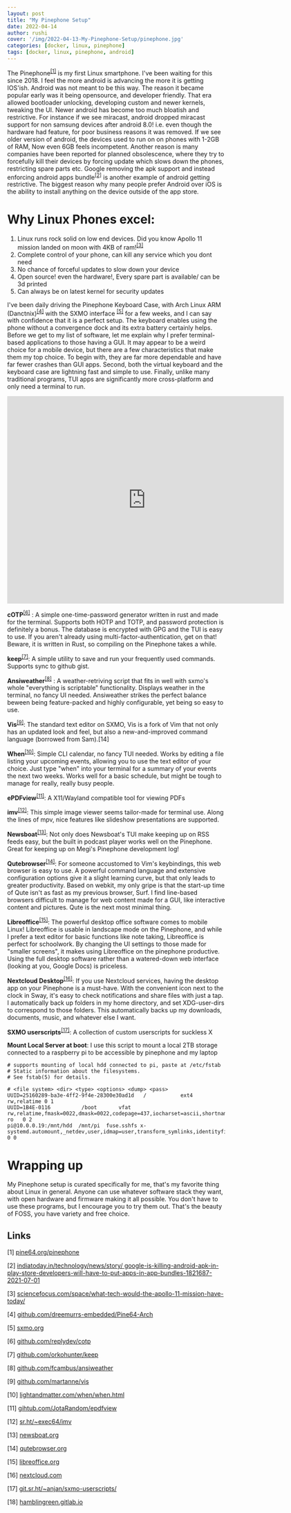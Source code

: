 ```yaml
---
layout: post
title: "My Pinephone Setup"
date: 2022-04-14
author: rushi
cover: '/img/2022-04-13-My-Pinephone-Setup/pinephone.jpg'
categories: [docker, linux, pinephone]
tags: [docker, linux, pinephone, android]
---
```


The Pinephone<sup>[[1]](#links)</sup> is my first Linux smartphone. I've been waiting for this since 2018. I feel the more android is advancing the more it is getting IOS'ish. Android was not meant to be this way. The reason it became popular early was it being opensource, and developer friendly. That era allowed bootloader unlocking, developing custom and newer kernels, tweaking the UI. Newer android has become too much bloatish and restrictive.
For instance if we see miracast, android dropped miracast support for non samsung devices after android 8.0! i.e. even though the hardware had feature, for poor business reasons it was removed.
If we see older version of android, the devices used to run on on phones with 1-2GB of RAM, Now even 6GB feels incompetent. Another reason is many companies have been reported for planned obsolescence, where they try to forcefully kill their devices by forcing update which slows down the phones, restricting spare parts etc.
Google removing the apk support and instead enforcing android apps bundle<sup>[[2]](#links)</sup> is another example of android getting restrictive. The biggest reason why many people prefer Android over iOS is the ability to install anything on the device outside of the app store.

# Why Linux Phones excel:

1. Linux runs rock solid on low end devices. Did you know Apollo 11 mission landed on moon with 4KB of ram!<sup>[[3]](#links)</sup>
2. Complete control of your phone, can kill any service which you dont need
3. No chance of forceful updates to slow down your device
4. Open source! even the hardware!, Every spare part is available/ can be 3d printed
5. Can always be on latest kernel for security updates  

I've been daily driving the Pinephone Keyboard Case, with Arch Linux ARM (Danctnix)<sup>[[4]](#links)</sup> with the SXMO interface <sup>[[5]](#links)</sup>  for a few weeks, and I can say with confidence that it is a perfect setup. The keyboard enables using the phone without a convergence dock and its extra battery certainly helps.
Before we get to my list of software, let me explain why I prefer terminal-based applications to those having a GUI. It may appear to be a weird choice for a mobile device, but there are a few characteristics that make them my top choice. To begin with, they are far more dependable and have far fewer crashes than GUI apps.
Second, both the virtual keyboard and the keyboard case are lightning fast and simple to use.
Finally, unlike many traditional programs, TUI apps are significantly more cross-platform and only need a terminal to run.

<iframe 
  width="640" 
  height="480" 
  src="https://www.youtube.com/embed/fUt5tDfD93U" 
  title="Running 3D printer on pinephone" 
  frameborder="0" 
  allow="accelerometer; autoplay; clipboard-write; encrypted-media; gyroscope; picture-in-picture" allowfullscreen>
</iframe>

**cOTP**<sup>[[6]](#links)</sup> : A simple one-time-password generator written in rust and made for the terminal. Supports both HOTP and TOTP, and password protection is definitely a bonus. The database is encrypted with GPG and the TUI is easy to use. If you aren't already using multi-factor-authentication, get on that! Beware, it is written in Rust, so compiling on the Pinephone takes a while.

**keep**<sup>[[7]](#links)</sup>: A simple utility to save and run your frequently used commands. Supports sync to github gist.

**Ansiweather**<sup>[[8]](#links)</sup> : A weather-retriving script that fits in well with sxmo's whole "everything is scriptable" functionality. Displays weather in the terminal, no fancy UI needed. Ansiweather strikes the perfect balance beween being feature-packed and highly configurable, yet being so easy to use.

**Vis**<sup>[[9]](#links)</sup>: The standard text editor on SXMO, Vis is a fork of Vim that not only has an updated look and feel, but also a new-and-improved command language (borrowed from Sam).[14]

**When**<sup>[[10]](#links)</sup>: Simple CLI calendar, no fancy TUI needed. Works by editing a file listing your upcoming events, allowing you to use the text editor of your choice. Just type "when" into your terminal for a summary of your events the next two weeks. Works well for a basic schedule, but might be tough to manage for really, really busy people.

**ePDFview**<sup>[[11]](#links)</sup>: A X11/Wayland compatible tool for viewing PDFs

**imv**<sup>[[12]](#links)</sup>: This simple image viewer seems tailor-made for terminal use. Along the lines of mpv, nice features like slideshow presentations are supported.

**Newsboat**<sup>[[13]](#links)</sup>: Not only does Newsboat's TUI make keeping up on RSS feeds easy, but the built in podcast player works well on the Pinephone. Great for keeping up on Megi's Pinephone development log!

**Qutebrowser**<sup>[[14]](#links)</sup>: For someone accustomed to Vim's keybindings, this web browser is easy to use. A powerful command language and extensive configuration options give it a slight learning curve, but that only leads to greater productivity. Based on webkit, my only gripe is that the start-up time of Qute isn't as fast as my previous browser, Surf. I find line-based browsers difficult to manage for web content made for a GUI, like interactive content and pictures. Qute is the next most minimal thing.

**Libreoffice**<sup>[[15]](#links)</sup>: The powerful desktop office software comes to mobile Linux! Libreoffice is usable in landscape mode on the Pinephone, and while I prefer a text editor for basic functions like note taking, Libreoffice is perfect for schoolwork. By changing the UI settings to those made for "smaller screens", it makes using Libreoffice on the pinephone productive. Using the full desktop software rather than a watered-down web interface (looking at you, Google Docs) is priceless.

**Nextcloud Desktop**<sup>[[16]](#links)</sup>: If you use Nextcloud services, having the desktop app on your Pinephone is a must-have. With the convenient icon next to the clock in Sway, it's easy to check notifications and share files with just a tap. I automatically back up folders in my home directory, and set XDG-user-dirs to correspond to those folders. This automatically backs up my downloads, documents, music, and whatever else I want.

**SXMO userscripts**<sup>[[17]](#links)</sup>: A collection of custom userscripts for suckless X

**Mount Local Server at boot**: I use this script to mount a local 2TB storage connected to a raspberry pi to be accessible by pinephone and my laptop


```{bash}
# supports mounting of local hdd connected to pi, paste at /etc/fstab
# Static information about the filesystems.
# See fstab(5) for details.

# <file system> <dir> <type> <options> <dump> <pass>
UUID=25160289-ba3e-4ff2-9f4e-28300e30ad1d	/         	ext4      	rw,relatime	0 1
UUID=1B4E-0116      	/boot     	vfat      	rw,relatime,fmask=0022,dmask=0022,codepage=437,iocharset=ascii,shortname=mixed,utf8,errors=remount-ro	0 2
pi@10.0.0.19:/mnt/hdd  /mnt/pi  fuse.sshfs x-systemd.automount,_netdev,user,idmap=user,transform_symlinks,identityfile=/home/alarm/.ssh/id_rsa,allow_other,default_permissions,uid=1000,gid=1000 0 0
```

# Wrapping up

My Pinephone setup is curated specifically for me, that's my favorite thing about Linux in general. Anyone can use whatever software stack they want, with open hardware and firmware making it all possible. You don't have to use these programs, but I encourage you to try them out. That's the beauty of FOSS, you have variety and free choice.


## Links

[1] [pine64.org/pinephone](https://www.pine64.org/pinephone)

[2] [indiatoday.in/technology/news/story/
google-is-killing-android-apk-in-play-store-developers-will-have-to-put-apps-in-app-bundles-1821687-2021-07-01](https://www.indiatoday.in/technology/news/story/google-is-killing-android-apk-in-play-store-developers-will-have-to-put-apps-in-app-bundles-1821687-2021-07-01)

[3] [sciencefocus.com/space/what-tech-would-the-apollo-11-mission-have-today/](https://www.sciencefocus.com/space/what-tech-would-the-apollo-11-mission-have-today/)

[4] [github.com/dreemurrs-embedded/Pine64-Arch](https://www.github.com/dreemurrs-embedded/Pine64-Arch)

[5] [sxmo.org](https://www.sxmo.org)

[6] [github.com/replydev/cotp](https://www.sxmo.org)

[7] [github.com/orkohunter/keep](https://www.github.com/orkohunter/keep)

[8] [github.com/fcambus/ansiweather](https://www.github.com/fcambus/ansiweather)

[9] [github.com/martanne/vis](https://www.github.com/martanne/vis)

[10] [lightandmatter.com/when/when.html](https://www.lightandmatter.com/when/when.html)

[11] [gihtub.com/JotaRandom/epdfview](https://www.gihtub.com/JotaRandom/epdfview)

[12] [sr.ht/~exec64/imv](https://www.sr.ht/~exec64/imv)

[13] [newsboat.org](https://www.newsboat.org)

[14] [qutebrowser.org](https://www.qutebrowser.org)

[15] [libreoffice.org](https://www.libreoffice.org)

[16] [nextcloud.com](https://www.nextcloud.com)

[17] [git.sr.ht/~anjan/sxmo-userscripts/](https://www.git.sr.ht/~anjan/sxmo-userscripts/)

[18] [hamblingreen.gitlab.io](https://hamblingreen.gitlab.io)
 